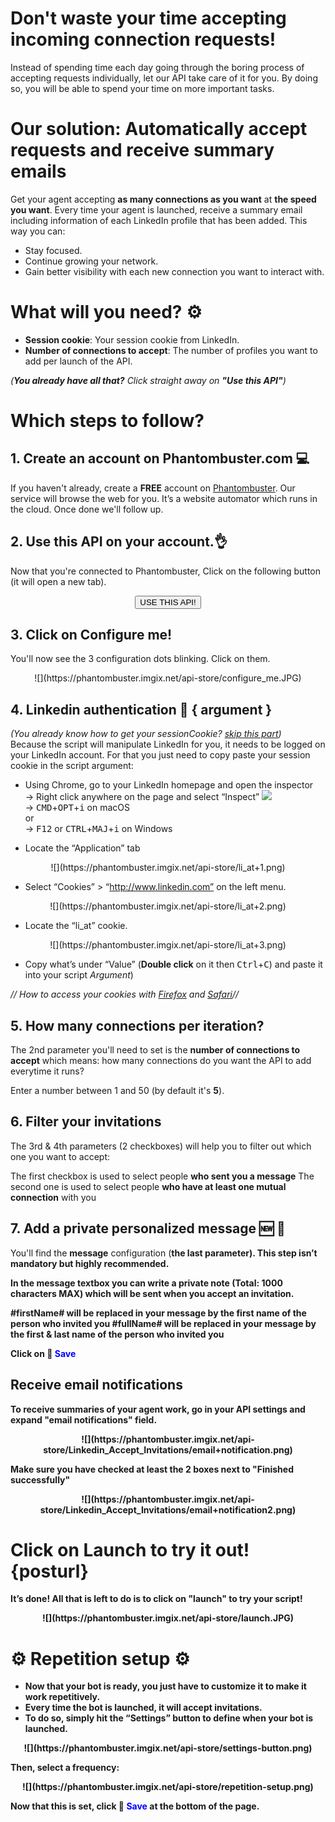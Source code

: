 # Don't waste your time accepting incoming connection requests!
Instead of spending time each day going through the boring process of accepting requests individually, let our API take care of it for you. By doing so, you will be able to spend your time on more important tasks.

# Our solution: Automatically accept requests and receive summary emails
Get your agent accepting **as many connections as you want** at **the speed you want**. Every time your agent is launched, receive a summary email including information of each LinkedIn profile that has been added. This way you can:
- Stay focused.
- Continue growing your network.
- Gain better visibility with each new connection you want to interact with.

# What will you need? ⚙️

- **Session cookie**: Your session cookie from LinkedIn.
- **Number of connections to accept**: The number of profiles you want to add per launch of the API.

_(**You already have all that?**  Click straight away on **"Use this API"**)_

# Which steps to follow?
## 1. Create an account on Phantombuster.com 💻
If you haven't already, create a **FREE** account on [Phantombuster](https://phantombuster.com/register). Our service will browse the web for you. It’s a website automator which runs in the cloud. Once done we'll follow up.


## 2. Use this API on your account.👌
Now that you're connected to Phantombuster, Click on the following button (it will open a new tab).

<center><button type="button" class="btn btn-warning callToAction" onclick="useThisApi()">USE THIS API!</button></center>

## 3. Click on Configure me!
You'll now see the 3 configuration dots blinking. Click on them.

<center>![](https://phantombuster.imgix.net/api-store/configure_me.JPG)</center>

## 4. Linkedin authentication 🔑 { argument }
_(You already know how to get your sessionCookie? <a href="#section_posturl">skip this part</a>)_  
Because the script will manipulate LinkedIn for you, it needs to be logged on your LinkedIn account. For that you just need to copy paste your session cookie in the script argument:
* Using Chrome, go to your LinkedIn homepage and open the inspector  
→ Right click anywhere on the page and select “Inspect” ![](https://phantombuster.imgix.net/api-store/Inspect+browser.png)  
→ <kbd>CMD</kbd>+<kbd>OPT</kbd>+<kbd>i</kbd> on macOS  
or  
→ <kbd>F12</kbd> or <kbd>CTRL</kbd>+<kbd>MAJ</kbd>+<kbd>i</kbd> on Windows

* Locate the “Application” tab

<center>![](https://phantombuster.imgix.net/api-store/li_at+1.png)</center>

* Select “Cookies” > “http://www.linkedin.com” on the left menu.

<center>![](https://phantombuster.imgix.net/api-store/li_at+2.png)</center>

* Locate the “li_at” cookie.

<center>![](https://phantombuster.imgix.net/api-store/li_at+3.png)</center/>

* Copy what’s under “Value” (**Double click** on it then <kbd>Ctrl</kbd>+<kbd>C</kbd>) and paste it into your script _Argument_)

_// How to access your cookies with <a href="https://developer.mozilla.org/en-US/docs/Tools/Storage_Inspector" target="_blank">Firefox</a> and <a href="https://www.macobserver.com/tmo/article/see_full_cookie_details_in_safari_5.1" target="_blank">Safari</a>//_

## 5. How many connections per iteration?
The 2nd parameter you'll need to set is the **number of connections to accept** which means: how many connections do you want the API to add everytime it runs?

Enter a number between 1 and 50 (by default it's **5**). 

## 6. Filter your invitations
The 3rd & 4th parameters (2 checkboxes) will help you to filter out which one you want to accept:

The first checkbox is used to select people <b>who sent you a message</b>
The second one is used to select people <b>who have at least one mutual connection</b> with you

## 7. Add a private personalized message 🆕 💬
You'll find the **message** configuration (<b>the last parameter<b/>).
This step isn’t mandatory but highly recommended.

In the message textbox you can write a private note (**Total: 1000 characters MAX**) which will be sent when you accept an invitation.

\#firstName\# will be replaced in your message by the first name of the person who invited you
\#fullName\# will be replaced in your message by the first & last name of the person who invited you

Click on 💾 <span style="color:blue">Save</span>

## Receive email notifications
To receive summaries of your agent work, go in your API settings and expand **"email notifications"** field.

<center>![](https://phantombuster.imgix.net/api-store/Linkedin_Accept_Invitations/email+notification.png)</center>

Make sure you have checked at least the 2 boxes next to **"Finished successfully"** 

<center>![](https://phantombuster.imgix.net/api-store/Linkedin_Accept_Invitations/email+notification2.png)</center>

# Click on Launch to try it out! {posturl}

It’s done! All that is left to do is to click on "launch" to try your script!

<center>![](https://phantombuster.imgix.net/api-store/launch.JPG)</center>

# ⚙️️ Repetition setup ⚙️

- Now that your bot is ready, you just have to customize it to make it work repetitively.
- Every time the bot is launched, it will accept invitations.
- To do so, simply hit the “Settings” button to define when your bot is launched.


<center>![](https://phantombuster.imgix.net/api-store/settings-button.png)</center>

Then, select a frequency:

<center>![](https://phantombuster.imgix.net/api-store/repetition-setup.png)</center>

Now that this is set, click 💾 <span style="color:blue">Save</span> at the bottom of the page.


